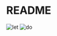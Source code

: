 # README
![let](https://user-images.githubusercontent.com/59202077/71538653-ecda6380-2971-11ea-9de7-1b8fc8be0eb7.png)
![do](https://user-images.githubusercontent.com/59202077/71538653-ecda6380-2971-11ea-9de7-1b8fc8be0eb7.png)
